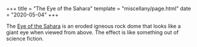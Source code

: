 +++
title = "The Eye of the Sahara"
template = "miscellany/page.html"
date = "2020-05-04"
+++

The [Eye of the Sahara](https://en.wikipedia.org/wiki/Richat_Structure) is an eroded igneous rock dome that looks like a giant eye when viewed from above. The effect is like something out of science fiction.
